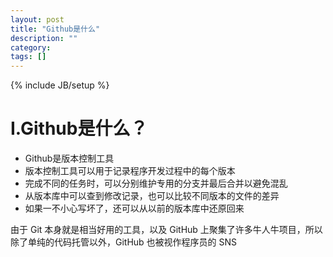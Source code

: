 ```yaml
---
layout: post
title: "Github是什么"
description: ""
category: 
tags: []
---
```

{% include JB/setup %}
# I.Github是什么？

- Github是版本控制工具
- 版本控制工具可以用于记录程序开发过程中的每个版本
- 完成不同的任务时，可以分别维护专用的分支并最后合并以避免混乱
- 从版本库中可以查到修改记录，也可以比较不同版本的文件的差异
- 如果一不小心写坏了，还可以从以前的版本库中还原回来

由于 Git 本身就是相当好用的工具，以及 GitHub 上聚集了许多牛人牛项目，所以除了单纯的代码托管以外，GitHub 也被视作程序员的 SNS


